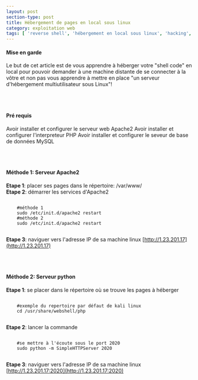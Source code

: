 ```yaml
---
layout: post
section-type: post
title: Hébergement de pages en local sous linux
category: exploitation web
tags: [ 'reverse shell', 'hébergement en local sous linux', 'hacking', 'ctf' ]
---
```



#### Mise en garde
Le but de cet article est de vous apprendre à héberger votre "shell code" en local pour pouvoir demander à une machine distante de se connecter à la vôtre et non pas vous apprendre à mettre en place "un serveur d'hébergement multiutilisateur sous Linux"!

<br/><br/>

#### Pré requis 
Avoir installer et configurer le serveur web Apache2
Avoir installer et configurer l'interpreteur PHP
Avoir installer et configurer le seveur de base de données MySQL

<br/><br/>
#### Méthode 1: Serveur Apache2
**Etape 1**: placer ses pages dans le répertoire: /var/www/ <br/>
**Etape 2**: démarrer les services d'Apache2
  <pre><code data-trim class="yaml">
    #méthode 1
    sudo /etc/init.d/apache2 restart  
    #méthode 2
    sudo /etc/init.d/apache2 restart
  </code></pre>
**Etape 3**: naviguer vers l'adresse IP de sa machine linux [http://1.23.201.17](http://1.23.201.17)
  
<br/><br/>
#### Méthode 2: Serveur python
**Etape 1**: se placer dans le répertoire où se trouve les pages à héberger 
<pre><code data-trim class="yaml">
    #exemple du repertoire par défaut de kali linux
    cd /usr/share/webshell/php
  </code></pre>
**Etape 2**: lancer la commande
<pre><code data-trim class="yaml">
    #se mettre à l'écoute sous le port 2020 
    sudo python -m SimpleHTTPServer 2020
  </code></pre>
**Etape 3**: naviguer vers l'adresse IP de sa machine linux [http://1.23.201.17:2020](http://1.23.201.17:2020)
  
